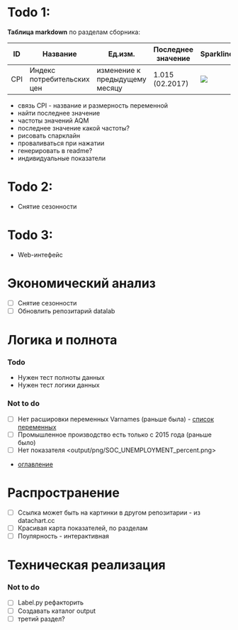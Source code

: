 # Todo 1:

**Таблица markdown** по разделам сборника:

ID  | Название  | Ед.изм.  | Последнее значение  |  Sparkline
--- | --------- | -------- | ------------------- | -------------------- 
CPI | Индекс потребительских цен | изменение к предыдущему месяцу | 1.015 (02.2017) |![](https://upload.wikimedia.org/wikipedia/commons/thumb/8/81/Sparkline_dowjones_new.svg/189px-Sparkline_dowjones_new.svg.png)

- связь CPI - название и размерность переменной 
- найти последнее значение
- частоты значений AQM
- последнее значение какой частоты?
- рисовать спарклайн
- проваливаться при нажатии
- генерировать в readme?
- индивидуальные показатели 

# Todo 2:
- Снятие сезонности


# Todo 3:
- Web-интефейс


# Экономический анализ
- [ ] Снятие сезонности 
- [ ] Обновлить репозитарий datalab 

# Логика и полнота

### Todo
- Нужен тест полноты данных
- Нужен тест логики данных

### Not to do
- [ ] Нет расшировки переменных Varnames (раньше была) - [список переменных](https://github.com/epogrebnyak/data-rosstat-kep/blob/master/output/varnames.md)
- [ ] Промышленное производство есть только с 2015 года (раньше было)
- [ ] Нет показателя  <output/png/SOC_UNEMPLOYMENT_percent.png>
- [оглавление](https://raw.githubusercontent.com/epogrebnyak/rosstat-kep-data/master/data/2015/ind12/toc.txt) 
 
# Распространение
- [ ] Ссылка может быть на картинки в другом репозитарии - из datachart.cc
- [ ] Красивая карта показателей, по разделам
- [ ] Поулярность - интерактивная

# Техническая реализация

### Not to do
- [ ] Label.py рефакторить
- [ ] Cоздавать каталог output 
- [ ] третий раздел?

